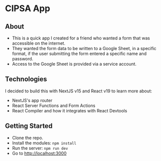 # CIPSA App

## About

- This is a quick app I created for a friend who wanted a form that was accessible on the internet.
- They wanted the form data to be written to a Google Sheet, in a specific format, if the user submitting the form entered a specific name and password.
- Access to the Google Sheet is provided via a service account.

## Technologies

I decided to build this with NextJS v15 and React v19 to learn more about:

- NextJS's app router
- React Server Functions and Form Actions
- React Compiler and how it integrates with React Devtools

## Getting Started

- Clone the repo.
- Install the modules: `npm install`
- Run the server: `npm run dev`
- Go to [http://localhost:3000](http://localhost:3000)
